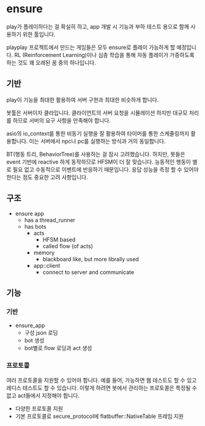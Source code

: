 # ensure 

play가 플레이하다는 걸 확실히 하고, app 개발 시 기능과 부하 테스트 용으로 
함께 사용하기 위한 툴입니다. 

playplay 프로젝트에서 만드는 게임들은 모두 ensure로 플레이 가능하게 할 예정입니다. 
RL (Reinforcement Learning)이나 심층 학습을 통해 자동 플레이가 가증하도록 하는 것도 
꽤 오래된 꿈 중의 하나입니다. 

## 기반

play이 기능을 최대한 활용하여 서버 구현과 최대한 비슷하게 합니다. 

봇툴은 서버이자 클라입니다. 클라이언트의 서버 요청을 시뮬레이션 하지만 대규모
처리를 하므로 서버의 요구 사항을 만족해야 합니다.

asio의 io_context를 통한 비동기 실행을 잘 활용하여 타이머를 통한 스케줄링까지
활용합니다. 이는 서버에서 npc나 pc를 실행하는 방식과 거의 동일합니다. 

BT(행동 트리, BehaviorTree)를 사용하는 걸 잠시 고려했습니다. 하지만, 봇들은 
event 기반에 reactive 하게 동작하므로 HFSM이 더 잘 맞습니다. 능동적인 행동이 
별로 필요 없고 수동적으로 이벤트에 반응하기 때문입니다. 응답 성능을 
측정 할 수 있어야 한다는 점도 중요한 고려 사항입니다. 

## 구조 

- ensure app
  - has a thread_runner 
  - has bots 
    - acts 
      - HFSM based 
      - called flow (of acts)
    - memory 
      - blackboard like, but more librally used
    - app::client
      - connect to server and communicate

## 기능 

### 기반 

- ensure_app
  - 구성 json 로딩 
  - bot 생성 
  - bot별로 flow 로딩과 act 생성 



### 프로토콜 

여러 프로토콜을 지원할 수 있어야 합니다. 예를 들어, 가능하면 웹 테스트도 할 수 있고 
레디스 테스트도 할 수 있습니다. 이렇게 하려면 봇에서 관리하는 프로토콜은 특정될 수 없고 
act들에서 지정해야 합니다. 

- 다양한 프로토콜 지원 
- 기본 프로토콜로 secure_protocol에 flatbuffer::NativeTable 프레임 지원 
